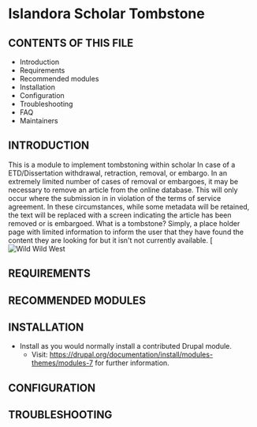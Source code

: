 # Islandora Scholar Tombstone

CONTENTS OF THIS FILE
---------------------

 * Introduction
 * Requirements
 * Recommended modules
 * Installation
 * Configuration
 * Troubleshooting
 * FAQ
 * Maintainers


INTRODUCTION
------------

 This is a module to implement tombstoning within scholar
 In case of a ETD/Dissertation withdrawal, retraction, removal, or embargo.
 In an extremely limited number of cases of removal or embargoes, it may be necessary to remove an article from the
 online database. This will only occur where the submission in in violation of the terms of service agreement.
 In these circumstances, while some metadata will be retained, the text will be replaced with a screen indicating
 the article has been removed or is embargoed.
 What is a tombstone?
 Simply, a place holder page with limited information to inform the user that they have found the content they are
 looking for but it isn't not currently available.
 [![Wild Wild West](https://c2.staticflickr.com/4/3854/14767540082_c9cbd87acf_m_d.jpg)

REQUIREMENTS
------------

RECOMMENDED MODULES
-------------------

INSTALLATION
------------

  * Install as you would normally install a contributed Drupal module.
    * Visit: https://drupal.org/documentation/install/modules-themes/modules-7 for further information.


CONFIGURATION
-------------

TROUBLESHOOTING
---------------
